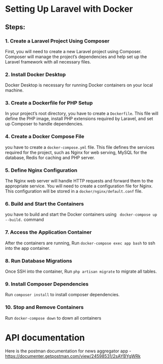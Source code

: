 # Setting Up Laravel with Docker

## Steps:

### 1. **Create a Laravel Project Using Composer**
First, you will need to create a new Laravel project using Composer. Composer will manage the project’s dependencies and help set up the Laravel framework with all necessary files.

### 2. **Install Docker Desktop**
Docker Desktop is necessary for running Docker containers on your local machine.

### 3. **Create a Dockerfile for PHP Setup**
In your project’s root directory, you have to create a `Dockerfile`. This file will define the PHP image, install PHP extensions required by Laravel, and set up Composer to handle dependencies.

### 4. **Create a Docker Compose File**
you have to create a `docker-compose.yml` file. This file defines the services required for the project, such as Nginx for web serving, MySQL for the database, Redis for caching and PHP server. 

### 5. **Define Nginx Configuration**
The Nginx web server will handle HTTP requests and forward them to the appropriate service. You will need to create a configuration file for Nginx. This configuration will be stored in a `docker/nginx/default.conf` file.

### 6. **Build and Start the Containers**

you have to build and start the Docker containers using ``` docker-compose up --build.``` command

### 7. **Access the Application Container**
After the containers are running, Run ``` docker-compose exec app bash ``` to ssh into the app container.

### 8. **Run Database Migrations**
Once SSH into the container, Run `php artisan migrate` to migrate all tables.

### 9. **Install Composer Dependencies**
Run `composer install` to install composer dependencies.

### 10. **Stop and Remove Containers**
Run `docker-compose down` to down all containers

# API documentation

Here is the postman documentation for news aggregator app - https://documenter.getpostman.com/view/24598531/2sAYBYgWRk 
